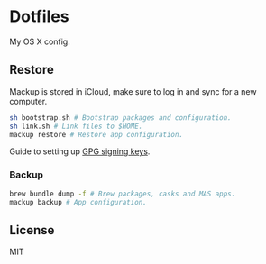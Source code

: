 # Dotfiles

My OS X config.

## Restore

Mackup is stored in iCloud, make sure to log in and sync for a new computer.

```sh
sh bootstrap.sh # Bootstrap packages and configuration.
sh link.sh # Link files to $HOME.
mackup restore # Restore app configuration.
```

Guide to setting up [GPG signing keys](https://github.com/pstadler/keybase-gpg-github).

### Backup

```sh
brew bundle dump -f # Brew packages, casks and MAS apps.
mackup backup # App configuration.
```

## License

MIT
